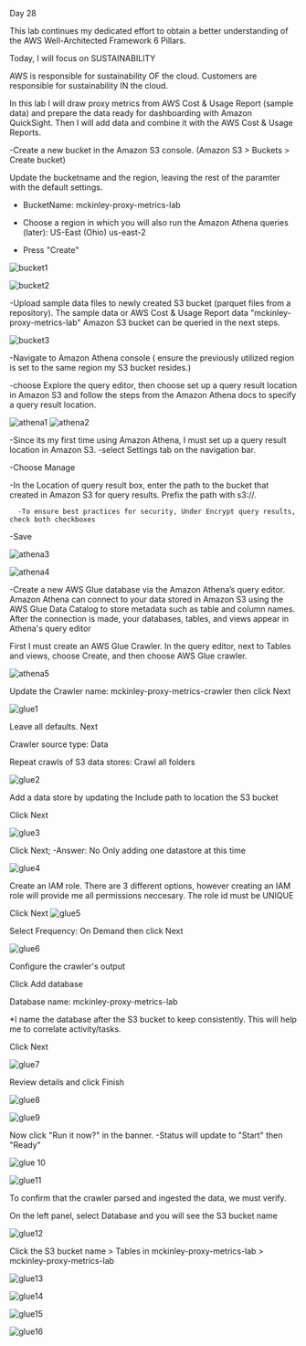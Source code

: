 Day 28

This lab continues my dedicated effort to obtain a better understanding of the AWS Well-Architected Framework 6 Pillars.

Today, I will focus on SUSTAINABILITY

AWS is responsible for sustainability OF the cloud. Customers are responsible for sustainability IN the cloud.

In this lab I will draw proxy metrics from AWS Cost & Usage Report (sample data) and prepare the data ready for dashboarding with Amazon QuickSight. Then I will add data and combine it with the AWS Cost & Usage Reports. 



-Create a new bucket in the Amazon S3 console. (Amazon S3 >  Buckets > Create bucket)

Update the bucketname and the region, leaving the rest of the paramter with the default settings. 

  - BucketName: mckinley-proxy-metrics-lab
  
  - Choose a region in which you will also run the Amazon Athena queries (later): US-East (Ohio) us-east-2
  
  - Press "Create"
 
![bucket1](https://user-images.githubusercontent.com/91057035/162256574-271c1c9b-ec5f-4f72-8d04-0f3a7155a834.png)


![bucket2](https://user-images.githubusercontent.com/91057035/162256901-1bd8505d-4a5f-4b60-a93a-d5ab2b1f8bfc.png)


-Upload sample data files to newly created S3 bucket (parquet files from a repository). The sample data or AWS Cost & Usage Report data "mckinley-proxy-metrics-lab" Amazon S3 bucket can be queried in the next steps.

![bucket3](https://user-images.githubusercontent.com/91057035/162259138-9a4c313b-9ca8-419d-a8ae-c55753bb7347.png)


-Navigate to Amazon Athena console ( ensure the previously utilized region is set to the same region my S3 bucket resides.)

  -choose Explore the query editor, then choose set up a query result location in Amazon S3 and follow the steps from the Amazon Athena docs to specify a query result location.
  
 
 ![athena1](https://user-images.githubusercontent.com/91057035/162260566-931f73b1-1bf4-4d86-8067-1fcc27c1bfdc.png)
 ![athena2](https://user-images.githubusercontent.com/91057035/162261039-81eebb65-be88-4af5-ac0d-555cf7cacb49.png)
 
 
 
 -Since its my first time using Amazon Athena, I must set up a query result location in Amazon S3.
  -select Settings tab on the navigation bar.
  
  -Choose Manage
  
  -In the Location of query result box, enter the path to the bucket that created in Amazon S3 for query results. Prefix the path with s3://.
  
      -To ensure best practices for security, Under Encrypt query results, check both checkboxes
      
  -Save


![athena3](https://user-images.githubusercontent.com/91057035/162262877-e406b1df-2b7a-40fb-94a2-6828268ee10f.png)

![athena4](https://user-images.githubusercontent.com/91057035/162265128-6ac2a848-a30e-4961-81f3-3e9a4e6b3797.png)



-Create a new AWS Glue database via the Amazon Athena’s query editor. Amazon Athena can connect to your data stored in Amazon S3 using the AWS Glue Data Catalog to store metadata such as table and column names. After the connection is made, your databases, tables, and views appear in Athena's query editor

First I must create an AWS Glue Crawler. In the query editor, next to Tables and views, choose Create, and then choose AWS Glue crawler.
    
![athena5](https://user-images.githubusercontent.com/91057035/162276181-2a979258-cfee-4bb8-b951-133c8170bd4a.png)




Update the Crawler name: mckinley-proxy-metrics-crawler then click Next

![glue1](https://user-images.githubusercontent.com/91057035/162276901-2c057f84-eaf1-45cc-af87-b9b16af4f31b.png)


Leave all defaults. Next

Crawler source type: Data

Repeat crawls of S3 data stores: Crawl all folders

![glue2](https://user-images.githubusercontent.com/91057035/162278021-720f2add-1d42-4835-82d3-563799b3ec2f.png)



Add a data store by updating the Include path to location the S3 bucket

Click Next

![glue3](https://user-images.githubusercontent.com/91057035/162279182-e18aaed1-34a5-4a08-8429-75480dc4653c.png)



Click Next; -Answer: No Only adding one datastore at this time

![glue4](https://user-images.githubusercontent.com/91057035/162279458-1744b90d-3b22-41d5-9ed9-5ecabc8dbc9b.png)



Create an IAM role. There are 3 different options, however creating an IAM role will provide me all permissions neccesary. The role id must be UNIQUE

Click Next
![glue5](https://user-images.githubusercontent.com/91057035/162279981-50de1d12-f9f5-4358-8db2-769fe8a83bf8.png)



Select Frequency: On Demand then click Next

![glue6](https://user-images.githubusercontent.com/91057035/162280181-0aa0e95c-b86c-4639-9f2a-7c94392de19a.png)


Configure the crawler's output

Click Add database

Database name: mckinley-proxy-metrics-lab

*I name the database after the S3 bucket to keep consistently. This will help me to correlate activity/tasks.


Click Next

![glue7](https://user-images.githubusercontent.com/91057035/162281507-e59c11b0-02f2-43df-b936-b7b24855619a.png)


Review details and click Finish

![glue8](https://user-images.githubusercontent.com/91057035/162281631-b2583a0d-a8e2-4eff-a98d-56b1eb856320.png)

![glue9](https://user-images.githubusercontent.com/91057035/162281747-1a93f6c9-220e-4cb2-9939-8dd280874f96.png)


Now click "Run it now?" in the banner.
  -Status will update to "Start" then "Ready"

![glue 10](https://user-images.githubusercontent.com/91057035/162282020-6dd4917f-686d-4ab6-b97b-ec488f43ae56.png)

![glue11](https://user-images.githubusercontent.com/91057035/162282110-7ee65487-7586-41d6-90e0-03035b0b62ca.png)

To confirm that the crawler parsed and ingested the data, we must verify.

On the left panel, select Database and you will see the S3 bucket name

![glue12](https://user-images.githubusercontent.com/91057035/162283454-1a0b1976-78a3-45f2-b85d-8cc8d3426e5e.png)


Click the S3 bucket name > Tables in mckinley-proxy-metrics-lab > mckinley-proxy-metrics-lab


![glue13](https://user-images.githubusercontent.com/91057035/162283667-172d967b-9ce6-405b-876e-c037edd0ed69.png)

![glue14](https://user-images.githubusercontent.com/91057035/162284248-743cf091-2d72-4b59-8219-d6aca7026bd7.png)

![glue15](https://user-images.githubusercontent.com/91057035/162284502-029a8c25-1055-4fc2-987c-467b9cdb6d32.png)

![glue16](https://user-images.githubusercontent.com/91057035/162284630-bb30fe8d-062f-4703-96e0-d9f406a402f6.png)





